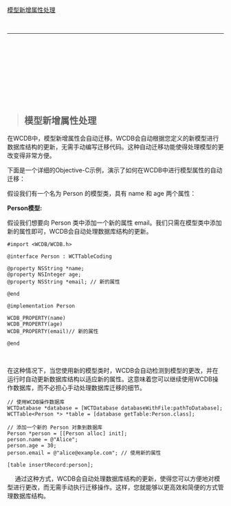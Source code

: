 > <h1 id=''></h1>
[模型新增属性处理](#模型新增属性处理)

<br/>

***
<br/><br/><br/>

> <h1 id=''></h1>


<br/><br/><br/>

> <h2 id='模型新增属性处理'>模型新增属性处理</h2>

在WCDB中，模型新增属性会自动迁移。WCDB会自动根据您定义的新模型进行数据库结构的更新，无需手动编写迁移代码。这种自动迁移功能使得处理模型的更改变得非常方便。

下面是一个详细的Objective-C示例，演示了如何在WCDB中进行模型属性的自动迁移：

假设我们有一个名为 Person 的模型类，具有 name 和 age 两个属性：

**Person模型:**

假设我们想要向 Person 类中添加一个新的属性 email。我们只需在模型类中添加新的属性即可，WCDB会自动处理数据库结构的更新。

```
#import <WCDB/WCDB.h>

@interface Person : WCTTableCoding

@property NSString *name;
@property NSInteger age;
@property NSString *email; // 新的属性

@end

@implementation Person

WCDB_PROPERTY(name)
WCDB_PROPERTY(age)
WCDB_PROPERTY(email)// 新的属性

@end
```


<br/>

在这种情况下，当您使用新的模型类时，WCDB会自动检测到模型的更改，并在运行时自动更新数据库结构以适应新的属性。这意味着您可以继续使用WCDB操作数据库，而不必担心手动处理数据库迁移的细节。

```
// 使用WCDB操作数据库
WCTDatabase *database = [WCTDatabase databaseWithFile:pathToDatabase];
WCTTable<Person *> *table = [database getTable:Person.class];

// 添加一个新的 Person 对象到数据库
Person *person = [[Person alloc] init];
person.name = @"Alice";
person.age = 30;
person.email = @"alice@example.com"; // 使用新的属性

[table insertRecord:person];
```

&emsp; 通过这种方式，WCDB会自动处理数据库结构的更新，使得您可以方便地对模型进行更改，而无需手动执行迁移操作。这样，您就能够以更高效和简便的方式管理数据库结构。
